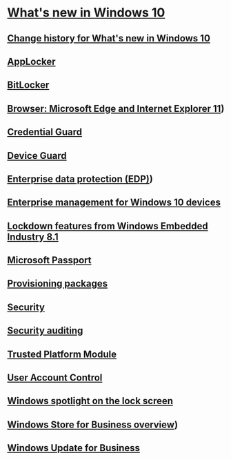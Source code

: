 # [What's new in Windows 10](index.md)
## [Change history for What's new in Windows 10](change-history-for-what-s-new-in-windows-10.md)
## [AppLocker](applocker.md)
## [BitLocker](bitlocker.md)
## [Browser: Microsoft Edge and Internet Explorer 11](edge-ie11-whats-new-overview.md))
## [Credential Guard](credential-guard.md)
## [Device Guard](device-guard-overview.md)
## [Enterprise data protection (EDP)](edp-whats-new-overview.md))
## [Enterprise management for Windows 10 devices](device-management.md)
## [Lockdown features from Windows Embedded Industry 8.1](lockdown-features-windows-10.md)
## [Microsoft Passport](microsoft-passport.md)
## [Provisioning packages](new-provisioning-packages.md)
## [Security](security.md)
## [Security auditing](security-auditing.md)
## [Trusted Platform Module](trusted-platform-module.md)
## [User Account Control](user-account-control.md)
## [Windows spotlight on the lock screen](windows-spotlight.md)
## [Windows Store for Business overview](windows-store-for-business-overview.md))
## [Windows Update for Business](windows-update-for-business.md)

